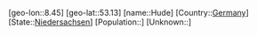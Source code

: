 ﻿---
location: [53.13,8.45]
type: City
tags:
- geo/City


SpocWebEntityId: 31048
isDeleted: false
confidential: public

---
[geo-lon::8.45]
[geo-lat::53.13]
[name::Hude]
[Country::[Germany](geo/Continent/Europe/Germany.md)]
[State::[Niedersachsen](geo/Continent/Europe/Germany/Niedersachsen.md)]
[Population::]
[Unknown::]

